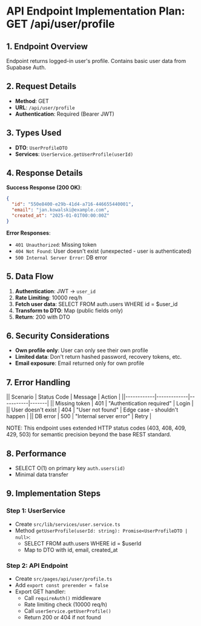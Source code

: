 # API Endpoint Implementation Plan: GET /api/user/profile

## 1. Endpoint Overview

Endpoint returns logged-in user's profile. Contains basic user data from Supabase Auth.

## 2. Request Details

- **Method**: GET
- **URL**: `/api/user/profile`
- **Authentication**: Required (Bearer JWT)

## 3. Types Used

- **DTO**: `UserProfileDTO`
- **Services**: `UserService.getUserProfile(userId)`

## 4. Response Details

**Success Response (200 OK)**:

```json
{
  "id": "550e8400-e29b-41d4-a716-446655440001",
  "email": "jan.kowalski@example.com",
  "created_at": "2025-01-01T00:00:00Z"
}
```

**Error Responses**:

- `401 Unauthorized`: Missing token
- `404 Not Found`: User doesn't exist (unexpected - user is authenticated)
- `500 Internal Server Error`: DB error

## 5. Data Flow

1. **Authentication**: JWT → `user_id`
2. **Rate Limiting**: 10000 req/h
3. **Fetch user data**: SELECT FROM auth.users WHERE id = $user_id
4. **Transform to DTO**: Map (public fields only)
5. **Return**: 200 with DTO

## 6. Security Considerations

- **Own profile only**: User can only see their own profile
- **Limited data**: Don't return hashed password, recovery tokens, etc.
- **Email exposure**: Email returned only for own profile

## 7. Error Handling

|| Scenario | Status Code | Message | Action |
||------------|-------------|-----------|-------|
|| Missing token | 401 | "Authentication required" | Login |
|| User doesn't exist | 404 | "User not found" | Edge case - shouldn't happen |
|| DB error | 500 | "Internal server error" | Retry |

NOTE: This endpoint uses extended HTTP status codes (403, 408, 409, 429, 503) for semantic precision beyond the base REST standard.

## 8. Performance

- SELECT O(1) on primary key `auth.users(id)`
- Minimal data transfer

## 9. Implementation Steps

### Step 1: UserService

- Create `src/lib/services/user.service.ts`
- Method `getUserProfile(userId: string): Promise<UserProfileDTO | null>`:
  - SELECT FROM auth.users WHERE id = $userId
  - Map to DTO with id, email, created_at

### Step 2: API Endpoint

- Create `src/pages/api/user/profile.ts`
- Add `export const prerender = false`
- Export GET handler:
  - Call `requireAuth()` middleware
  - Rate limiting check (10000 req/h)
  - Call `userService.getUserProfile()`
  - Return 200 or 404 if not found
